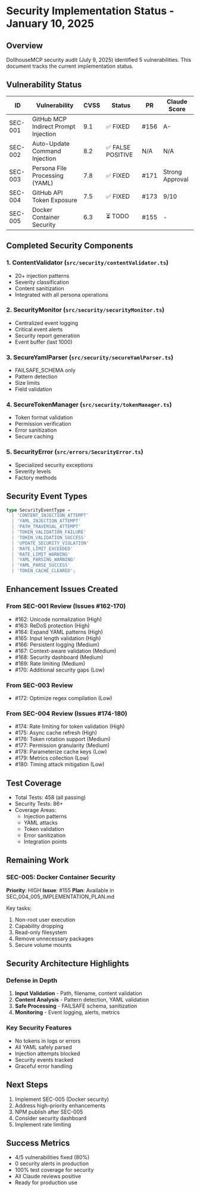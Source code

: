 # Security Implementation Status - January 10, 2025

## Overview
DollhouseMCP security audit (July 9, 2025) identified 5 vulnerabilities. This document tracks the current implementation status.

## Vulnerability Status

| ID | Vulnerability | CVSS | Status | PR | Claude Score |
|----|--------------|------|--------|-----|--------------|
| SEC-001 | GitHub MCP Indirect Prompt Injection | 9.1 | ✅ FIXED | #156 | A- |
| SEC-002 | Auto-Update Command Injection | 8.2 | ✅ FALSE POSITIVE | N/A | N/A |
| SEC-003 | Persona File Processing (YAML) | 7.8 | ✅ FIXED | #171 | Strong Approval |
| SEC-004 | GitHub API Token Exposure | 7.5 | ✅ FIXED | #173 | 9/10 |
| SEC-005 | Docker Container Security | 6.3 | ⏳ TODO | #155 | - |

## Completed Security Components

### 1. ContentValidator (`src/security/contentValidator.ts`)
- 20+ injection patterns
- Severity classification
- Content sanitization
- Integrated with all persona operations

### 2. SecurityMonitor (`src/security/securityMonitor.ts`)
- Centralized event logging
- Critical event alerts
- Security report generation
- Event buffer (last 1000)

### 3. SecureYamlParser (`src/security/secureYamlParser.ts`)
- FAILSAFE_SCHEMA only
- Pattern detection
- Size limits
- Field validation

### 4. SecureTokenManager (`src/security/tokenManager.ts`)
- Token format validation
- Permission verification
- Error sanitization
- Secure caching

### 5. SecurityError (`src/errors/SecurityError.ts`)
- Specialized security exceptions
- Severity levels
- Factory methods

## Security Event Types

```typescript
type SecurityEventType = 
  | 'CONTENT_INJECTION_ATTEMPT'
  | 'YAML_INJECTION_ATTEMPT' 
  | 'PATH_TRAVERSAL_ATTEMPT'
  | 'TOKEN_VALIDATION_FAILURE'
  | 'TOKEN_VALIDATION_SUCCESS'
  | 'UPDATE_SECURITY_VIOLATION'
  | 'RATE_LIMIT_EXCEEDED'
  | 'RATE_LIMIT_WARNING'
  | 'YAML_PARSING_WARNING'
  | 'YAML_PARSE_SUCCESS'
  | 'TOKEN_CACHE_CLEARED';
```

## Enhancement Issues Created

### From SEC-001 Review (Issues #162-170)
- #162: Unicode normalization (High)
- #163: ReDoS protection (High)
- #164: Expand YAML patterns (High)
- #165: Input length validation (High)
- #166: Persistent logging (Medium)
- #167: Context-aware validation (Medium)
- #168: Security dashboard (Medium)
- #169: Rate limiting (Medium)
- #170: Additional security gaps (Low)

### From SEC-003 Review
- #172: Optimize regex compilation (Low)

### From SEC-004 Review (Issues #174-180)
- #174: Rate limiting for token validation (High)
- #175: Async cache refresh (High)
- #176: Token rotation support (Medium)
- #177: Permission granularity (Medium)
- #178: Parameterize cache keys (Low)
- #179: Metrics collection (Low)
- #180: Timing attack mitigation (Low)

## Test Coverage
- Total Tests: 458 (all passing)
- Security Tests: 86+
- Coverage Areas:
  - Injection patterns
  - YAML attacks
  - Token validation
  - Error sanitization
  - Integration points

## Remaining Work

### SEC-005: Docker Container Security
**Priority**: HIGH
**Issue**: #155
**Plan**: Available in SEC_004_005_IMPLEMENTATION_PLAN.md

Key tasks:
1. Non-root user execution
2. Capability dropping
3. Read-only filesystem
4. Remove unnecessary packages
5. Secure volume mounts

## Security Architecture Highlights

### Defense in Depth
1. **Input Validation** - Path, filename, content validation
2. **Content Analysis** - Pattern detection, YAML validation
3. **Safe Processing** - FAILSAFE schema, sanitization
4. **Monitoring** - Event logging, alerts, metrics

### Key Security Features
- No tokens in logs or errors
- All YAML safely parsed
- Injection attempts blocked
- Security events tracked
- Graceful error handling

## Next Steps
1. Implement SEC-005 (Docker security)
2. Address high-priority enhancements
3. NPM publish after SEC-005
4. Consider security dashboard
5. Implement rate limiting

## Success Metrics
- 4/5 vulnerabilities fixed (80%)
- 0 security alerts in production
- 100% test coverage for security
- All Claude reviews positive
- Ready for production use